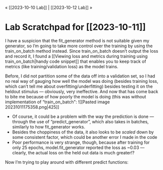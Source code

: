 « [[2023-10-10 Lab]] | [[2023-10-12 Lab]] » 
# Lab Scratchpad for [[2023-10-11]]
I have a suspicion that the fit_generator method is not suitable given my generator, so I’m going to take more control over the training by using the train_on_batch method instead. Since train_on_batch doesn’t output the loss and record it, I found a [[Viewing loss and metrics during training using train_on_batch|handy code snippet]] that enables you to keep track of metrics (like training/validation loss) as the model trains.

Before, I did not partition some of the data off into a validation set, so I had no real way of gauging how well the model was doing (besides training loss, which can’t tell me about overfitting/underfitting) besides testing it on the heldout stimulus — obviously, very ineffective. And now that has come back to bite me because of how poorly the model is doing (this was without implementation of “train_on_batch":
![[Pasted image 20231011175358.png|425]]
- Of course, it could be a problem with the way the prediction is done — through the use of “predict_generator”, which also takes in batches, similarly to how fit_generator works.
- Besides the choppiness of the data, it also looks to be *scaled* down by some consistent factor, which could be another error I made in the code
- Poor performance is very strange, though, because after training for only 25 epochs, model.fit_generator reported the loss as ~0.03 — clearly, the actual loss on the held out data is much greater!?

Now I’m trying to play around with different predict functions:
